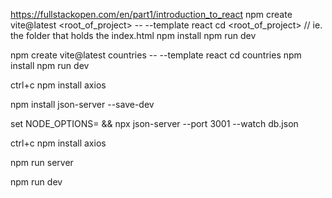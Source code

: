 https://fullstackopen.com/en/part1/introduction_to_react
npm create vite@latest <root_of_project> -- --template react
cd <root_of_project> // ie. the folder that holds the index.html
npm install
npm run dev

npm create vite@latest countries -- --template react
cd countries
npm install
npm run dev

ctrl+c
npm install axios



<!-- npm install -g json-server -->
<!-- do non global flag as the json-server runs into arg utils errors -->
npm install json-server --save-dev
<!-- npx json-server --port 3001 --watch db.json -->
<!-- AppData\Roaming\npm\\node_modules\node\bin\node: --openssl-legacy-provider is not allowed in NODE_OPTIONS -->
set NODE_OPTIONS= && npx json-server --port 3001 --watch db.json

ctrl+c
npm install axios

<!-- add '"server": "json-server --port 3001 --watch db.json"' to scripts in package.json -->
<!-- open dual terminals to run both server and front end run commands... -->
<!-- ...load server first (or last to visually see server error on front end)... -->
npm run server
<!-- ...then front end -->
npm run dev